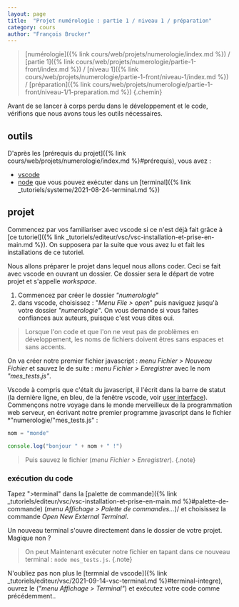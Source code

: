 ```yaml
---
layout: page
title:  "Projet numérologie : partie 1 / niveau 1 / préparation"
category: cours
author: "François Brucker"
---
```


> [numérologie]({% link cours/web/projets/numerologie/index.md %}) / [partie 1]({% link cours/web/projets/numerologie/partie-1-front/index.md %}) / [niveau 1]({% link cours/web/projets/numerologie/partie-1-front/niveau-1/index.md %}) / [préparation]({% link cours/web/projets/numerologie/partie-1-front/niveau-1/1-preparation.md %})
{.chemin}

Avant de se lancer à corps perdu dans le développement et le code, vérifions que nous avons tous les outils nécessaires.

## outils

D'après les [prérequis du projet]({% link cours/web/projets/numerologie/index.md %}#prérequis), vous avez :

* [vscode](https://code.visualstudio.com/)
* [node](https://nodejs.org/en/) que vous pouvez exécuter dans un [terminal]({% link _tutoriels/systeme/2021-08-24-terminal.md %})

## projet

Commencez par vos familiariser avec vscode si ce n'est déjà fait grâce à [ce tutoriel]({% link _tutoriels/editeur/vsc/vsc-installation-et-prise-en-main.md %}). On supposera par la suite que vous avez lu et fait les installations de ce tutoriel.

Nous allons préparer le projet dans lequel nous allons coder. Ceci se fait avec vscode en ouvrant un dossier. Ce dossier sera le départ de votre projet et s'appelle *workspace*.

1. Commencez par créer le dossier *"numerologie"*
2. dans vscode, choisissez : "*Menu File > open*" puis naviguez jusqu'à votre dossier *"numerologie"*. On vous demande si vous faites confiances aux auteurs, puisque c'est vous dites oui.

> Lorsque l'on code et que l'on ne veut pas de problèmes en développement, les noms de fichiers doivent êtres sans espaces et sans accents.

On va créer notre premier fichier javascript : *menu Fichier > Nouveau Fichier* et sauvez le de suite : *menu Fichier > Enregistrer* avec le nom *"mes_tests.js"*.

Vscode à compris que c'était du javascript, il l'écrit dans la barre de statut (la dernière ligne, en bleu, de la fenêtre vscode, voir [user interface](https://code.visualstudio.com/docs/getstarted/userinterface)). Commençons notre voyage dans le monde merveilleux de la programmation web serveur, en écrivant notre premier programme javascript dans le fichier *"numerologie/"mes_tests.js" :

```javascript
nom = "monde"

console.log("bonjour " + nom + " !")
```

> Puis sauvez le fichier (*menu Fichier > Enregistrer*).
{.note}

### exécution du code

Tapez ">terminal" dans la [palette de commande]({% link _tutoriels/editeur/vsc/vsc-installation-et-prise-en-main.md %}#palette-de-commande) (*menu Affichage >  Palette de commandes...*)/ et choisissez la commande *Open New External Terminal*.

Un nouveau terminal s'ouvre directement dans le dossier de votre projet. Magique non ?

>On peut Maintenant exécuter notre fichier en tapant dans ce nouveau terminal : `node mes_tests.js`.
{.note}

N'oubliez pas non plus le [termnial de vscode]({% link _tutoriels/editeur/vsc/2021-09-14-vsc-terminal.md %}#terminal-integre), ouvrez le (*"menu Affichage > Terminal"*) et exécutez votre code comme précédemment..
